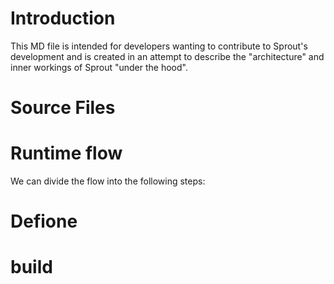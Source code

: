 # Introduction
This MD file is intended for developers wanting to contribute to Sprout's development and is created in an attempt to describe the "architecture" and inner workings of Sprout "under the hood".

# Source Files


# Runtime flow
We can divide the flow into the following steps:

# Defione
# build
